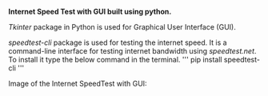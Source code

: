 **Internet Speed Test with GUI built using python.**

*Tkinter* package in Python is used for Graphical User Interface (GUI).

*speedtest-cli* package is used for testing the internet speed. It is a command-line interface for testing internet bandwidth using *speedtest.net*.
To install it type the below command in the terminal.
'''
pip install speedtest-cli
'''

Image of the Internet SpeedTest with  GUI:
